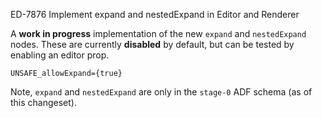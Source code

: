 ED-7876 Implement expand and nestedExpand in Editor and Renderer

A **work in progress** implementation of the new `expand` and `nestedExpand` nodes. These are currently **disabled** by default, but can be tested by enabling an editor prop.

`UNSAFE_allowExpand={true}`

Note, `expand` and `nestedExpand` are only in the `stage-0` ADF schema (as of this changeset).
